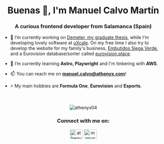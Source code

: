 <!--
**Athenyx04/Athenyx04** is a ✨ _special_ ✨ repository because its `README.md` (this file) appears on your GitHub profile.

Here are some ideas to get you started:

- 🔭 I’m currently working on ...
- 🌱 I’m currently learning ...
- 👯 I’m looking to collaborate on ...
- 🤔 I’m looking for help with ...
- 💬 Ask me about ...
- 📫 How to reach me: ...
- 😄 Pronouns: ...
- ⚡ Fun fact: ...
-->

<h1 align="center">Buenas 👋, I'm Manuel Calvo Martín</h1>
<h3 align="center">A curious frontend developer from Salamanca (Spain)</h3>

- 🔭 I’m currently working on [Demeter, my graduate thesis](https://github.com/Athenyx04/DemeterLAB), while I'm developing lovely software at [uXcale](https://www.uxcale.com/). On my free time I also try to develop the website for my family's business, [Embutidos Siega Verde](https://github.com/Athenyx04/embutidos-siega-verde), and a Eurovision database/sorter called [eurovision.place](https://www.eurovision.place/).

- 🌱 I’m currently learning **Astro, Playwright** and I'm tinkering with **AWS**.

- 📫 You can reach me on **manuel.calvo@athenyx.com**!

- ⚡ My main hobbies are **Formula One**, **Eurovision** and **Esports**.

<br />
<p align="center"><img src="https://github-readme-stats.vercel.app/api/top-langs?username=athenyx04&show_icons=true&locale=en&layout=compact" alt="athenyx04" /></p>

<h3 align="center">Connect with me on:</h3>
<p align="center">
<a href="https://twitter.com/athenyx04" target="blank"><img align="center" src="https://raw.githubusercontent.com/rahuldkjain/github-profile-readme-generator/master/src/images/icons/Social/twitter.svg" alt="athenyx04" height="30" width="40" /></a>
<a href="https://linkedin.com/in/manucalvom" target="blank"><img align="center" src="https://raw.githubusercontent.com/rahuldkjain/github-profile-readme-generator/master/src/images/icons/Social/linked-in-alt.svg" alt="manucalvom" height="30" width="40" /></a>
</p>

